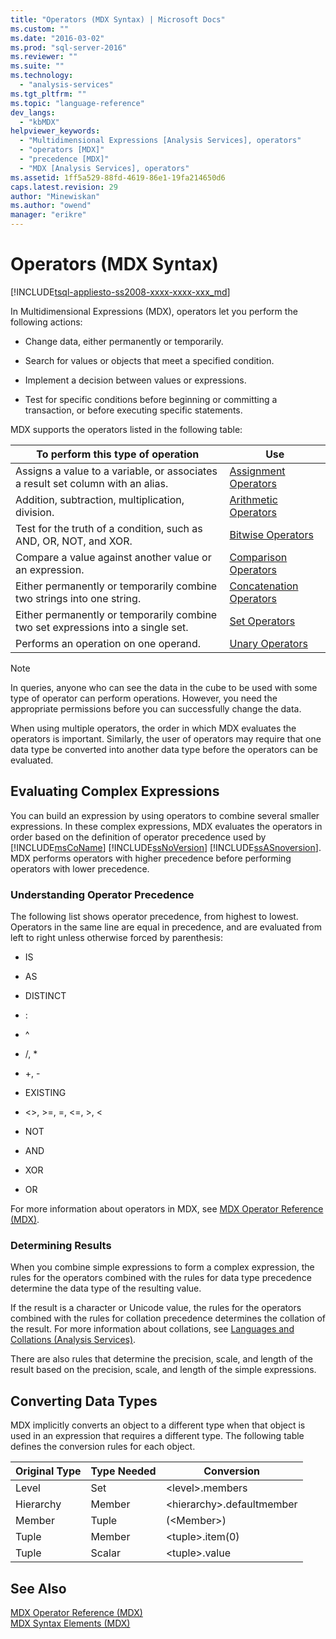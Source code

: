 ```yaml
---
title: "Operators (MDX Syntax) | Microsoft Docs"
ms.custom: ""
ms.date: "2016-03-02"
ms.prod: "sql-server-2016"
ms.reviewer: ""
ms.suite: ""
ms.technology: 
  - "analysis-services"
ms.tgt_pltfrm: ""
ms.topic: "language-reference"
dev_langs: 
  - "kbMDX"
helpviewer_keywords: 
  - "Multidimensional Expressions [Analysis Services], operators"
  - "operators [MDX]"
  - "precedence [MDX]"
  - "MDX [Analysis Services], operators"
ms.assetid: 1ff5a529-88fd-4619-86e1-19fa214650d6
caps.latest.revision: 29
author: "Minewiskan"
ms.author: "owend"
manager: "erikre"
---
```

# Operators (MDX Syntax)
[!INCLUDE[tsql-appliesto-ss2008-xxxx-xxxx-xxx_md](../includes/tsql-appliesto-ss2008-xxxx-xxxx-xxx-md.md)]

  In Multidimensional Expressions (MDX), operators let you perform the following actions:  
  
-   Change data, either permanently or temporarily.  
  
-   Search for values or objects that meet a specified condition.  
  
-   Implement a decision between values or expressions.  
  
-   Test for specific conditions before beginning or committing a transaction, or before executing specific statements.  
  
 MDX supports the operators listed in the following table:  
  
|To perform this type of operation|Use|  
|---------------------------------------|---------|  
|Assigns a value to a variable, or associates a result set column with an alias.|[Assignment Operators](../mdx/assignment-operators.md)|  
|Addition, subtraction, multiplication, division.|[Arithmetic Operators](../mdx/arithmetic-operators.md)|  
|Test for the truth of a condition, such as AND, OR, NOT, and XOR.|[Bitwise Operators](../mdx/bitwise-operators.md)|  
|Compare a value against another value or an expression.|[Comparison Operators](../mdx/comparison-operators.md)|  
|Either permanently or temporarily combine two strings into one string.|[Concatenation Operators](../mdx/concatenation-operators.md)|  
|Either permanently or temporarily combine two set expressions into a single set.|[Set Operators](../mdx/set-operators.md)|  
|Performs an operation on one operand.|[Unary Operators](../mdx/unary-operators.md)|  
  
> [!NOTE]  
>  In queries, anyone who can see the data in the cube to be used with some type of operator can perform operations. However, you need the appropriate permissions before you can successfully change the data.  
  
 When using multiple operators, the order in which MDX evaluates the operators is important. Similarly, the user of operators may require that one data type be converted into another data type before the operators can be evaluated.  
  
## Evaluating Complex Expressions  
 You can build an expression by using operators to combine several smaller expressions. In these complex expressions, MDX evaluates the operators in order based on the definition of operator precedence used by [!INCLUDE[msCoName](../includes/msconame-md.md)] [!INCLUDE[ssNoVersion](../includes/ssnoversion-md.md)] [!INCLUDE[ssASnoversion](../includes/ssasnoversion-md.md)]. MDX performs operators with higher precedence before performing operators with lower precedence.  
  
### Understanding Operator Precedence  
 The following list shows operator precedence, from highest to lowest. Operators in the same line are equal in precedence, and are evaluated from left to right unless otherwise forced by parenthesis:  
  
-   IS  
  
-   AS  
  
-   DISTINCT  
  
-   :  
  
-   ^  
  
-   /, *  
  
-   +, -  
  
-   EXISTING  
  
-   <>, >=, =, \<=, >, <  
  
-   NOT  
  
-   AND  
  
-   XOR  
  
-   OR  
  
 For more information about operators in MDX, see [MDX Operator Reference &#40;MDX&#41;](../mdx/mdx-operator-reference-mdx.md).  
  
### Determining Results  
 When you combine simple expressions to form a complex expression, the rules for the operators combined with the rules for data type precedence determine the data type of the resulting value.  
  
 If the result is a character or Unicode value, the rules for the operators combined with the rules for collation precedence determines the collation of the result. For more information about collations, see [Languages and Collations &#40;Analysis Services&#41;](../analysis-services/languages-and-collations-analysis-services.md).  
  
 There are also rules that determine the precision, scale, and length of the result based on the precision, scale, and length of the simple expressions.  
  
## Converting Data Types  
 MDX implicitly converts an object to a different type when that object is used in an expression that requires a different type. The following table defines the conversion rules for each object.  
  
|Original Type|Type Needed|Conversion|  
|-------------------|-----------------|----------------|  
|Level|Set|\<level>.members|  
|Hierarchy|Member|\<hierarchy>.defaultmember|  
|Member|Tuple|(\<Member>)|  
|Tuple|Member|\<tuple>.item(0)|  
|Tuple|Scalar|\<tuple>.value|  
  
## See Also  
 [MDX Operator Reference &#40;MDX&#41;](../mdx/mdx-operator-reference-mdx.md)   
 [MDX Syntax Elements &#40;MDX&#41;](../mdx/mdx-syntax-elements-mdx.md)  
  
  